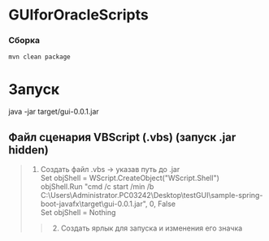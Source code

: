 # GUIforOracleScripts #

### Сборка
```
mvn clean package
```

# Запуск #

java -jar target/gui-0.0.1.jar

## Файл сценария VBScript (.vbs) (запуск .jar hidden) ##

>1) Создать файл .vbs -> указав путь до .jar <br/>
Set objShell = WScript.CreateObject("WScript.Shell")<br/>
objShell.Run "cmd /c start /min /b C:\Users\Administrator.PC03242\Desktop\testGUI\sample-spring-boot-javafx\target\gui-0.0.1.jar", 0, False<br/>
Set objShell = Nothing<br/>
>>2) Создать ярлык для запуска и изменения его значка
